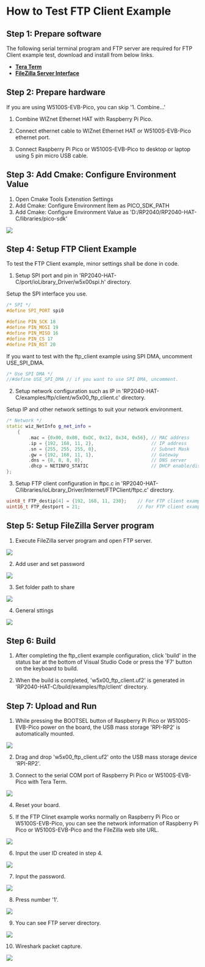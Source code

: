 # How to Test FTP Client Example



## Step 1: Prepare software

The following serial terminal program and FTP server are required for FTP Client example test, download and install from below links.

- [**Tera Term**][link-tera_term]
- [**FileZilla Server Interface**][link-filezilla_server]



## Step 2: Prepare hardware

If you are using W5100S-EVB-Pico, you can skip '1. Combine...'

1. Combine WIZnet Ethernet HAT with Raspberry Pi Pico.

2. Connect ethernet cable to WIZnet Ethernet HAT or W5100S-EVB-Pico ethernet port.

3. Connect Raspberry Pi Pico or W5100S-EVB-Pico to desktop or laptop using 5 pin micro USB cable.



## Step 3: Add Cmake: Configure Environment Value

1. Open Cmake Tools Extenstion Settings
2. Add Cmake: Configure Environment Item as PICO_SDK_PATH
3. Add Cmake: Configure Environment Value as 'D:/RP2040/RP2040-HAT-C/libraries/pico-sdk'

![][link-cmake_configure]



## Step 4: Setup FTP Client Example

To test the FTP Client example, minor settings shall be done in code.

1. Setup SPI port and pin in 'RP2040-HAT-C/port/ioLibrary_Driver/w5x00spi.h' directory.

Setup the SPI interface you use.

```cpp
/* SPI */
#define SPI_PORT spi0

#define PIN_SCK 18
#define PIN_MOSI 19
#define PIN_MISO 16
#define PIN_CS 17
#define PIN_RST 20
```

If you want to test with the ftp_client example using SPI DMA, uncomment USE_SPI_DMA.

```cpp
/* Use SPI DMA */
//#define USE_SPI_DMA // if you want to use SPI DMA, uncomment.
```

2. Setup network configuration such as IP in 'RP2040-HAT-C/examples/ftp/client/w5x00_ftp_client.c' directory.

Setup IP and other network settings to suit your network environment.

```cpp
/* Network */
static wiz_NetInfo g_net_info =
    {
        .mac = {0x00, 0x08, 0xDC, 0x12, 0x34, 0x56}, // MAC address
        .ip = {192, 168, 11, 2},                     // IP address
        .sn = {255, 255, 255, 0},                    // Subnet Mask
        .gw = {192, 168, 11, 1},                     // Gateway
        .dns = {8, 8, 8, 8},                         // DNS server
        .dhcp = NETINFO_STATIC                       // DHCP enable/disable
};
```

3. Setup FTP client configuration in ftpc.c in 'RP2040-HAT-C/libraries/ioLibrary_Driver/Internet/FTPClient/ftpc.c' directory.

```cpp
uint8_t FTP_destip[4] = {192, 168, 11, 230};    // For FTP client examples; destination network info
uint16_t FTP_destport = 21;                     // For FTP client examples; destination network info
```



## Step 5: Setup FileZilla Server program

1. Execute FileZilla server program and open FTP server.

![][link-filezilla_server_program_open]

2. Add user and set password

![][link-filezilla_add_user]

3. Set folder path to share

![][link-filezilla_set_path]

4. General sttings

![][link-filezilla_general_settings]



## Step 6: Build

1. After completing the ftp_client example configuration, click 'build' in the status bar at the bottom of Visual Studio Code or press the 'F7' button on the keyboard to build.

2. When the build is completed, 'w5x00_ftp_client.uf2' is generated in 'RP2040-HAT-C/build/examples/ftp/client' directory.



## Step 7: Upload and Run

1. While pressing the BOOTSEL button of Raspberry Pi Pico or W5100S-EVB-Pico power on the board, the USB mass storage 'RPI-RP2' is automatically mounted.

![][link-raspberry_pi_pico_usb_mass_storage]

2. Drag and drop 'w5x00_ftp_client.uf2' onto the USB mass storage device 'RPI-RP2'.

3. Connect to the serial COM port of Raspberry Pi Pico or W5100S-EVB-Pico with Tera Term.

![][link-connect_to_serial_com_port]

4. Reset your board.

5. If the FTP Clinet example works normally on Raspberry Pi Pico or W5100S-EVB-Pico, you can see the network information of Raspberry Pi Pico or W5100S-EVB-Pico and the FileZilla web site URL.

![][link-see_network_information_of_raspberry_pi_pico]

6. Input the user ID created in step 4.

![][link-input_user_id]

7. Input the password.

![][link-input_password]

8. Press number '1'.

![][link-press_num1]

9. You can see FTP server directory.

![][link-ftp_server_directory]

10. Wireshark packet capture.

![][link-ftp_wireshark_result]



<!--
Link
-->

[link-tera_term]: https://osdn.net/projects/ttssh2/releases/
[link-hercules]: https://www.hw-group.com/software/hercules-setup-utility
[link-filezilla_server]: https://osdn.net/projects/filezilla/downloads/67734/FileZilla_Server-0_9_60.exe/
[link-cmake_configure]: https://github.com/hyoyun-Kim/RP2040-HAT-C-Edit/blob/main/static/images/common/cmake_configure.png
[link-filezilla_server_program_open]: https://github.com/hyoyun-Kim/RP2040-HAT-C-Edit/blob/main/static/images/ftp/client/filezilla_server_program_open.png
[link-filezilla_add_user]: https://github.com/hyoyun-Kim/RP2040-HAT-C-Edit/blob/main/static/images/ftp/client/filezilla_add_user.png
[link-filezilla_set_path]: https://github.com/hyoyun-Kim/RP2040-HAT-C-Edit/blob/main/static/images/ftp/client/filezilla_set_path.png
[link-filezilla_general_settings]: https://github.com/hyoyun-Kim/RP2040-HAT-C-Edit/blob/main/static/images/ftp/client/filezilla_general_settings.png
[link-raspberry_pi_pico_usb_mass_storage]: https://github.com/hyoyun-Kim/RP2040-HAT-C-Edit/blob/main/static/images/ftp/client/raspberry_pi_pico_usb_mass_storage.png
[link-connect_to_serial_com_port]: https://github.com/hyoyun-Kim/RP2040-HAT-C-Edit/blob/main/static/images/ftp/client/serial_com_port.png
[link-see_network_information_of_raspberry_pi_pico]: https://github.com/hyoyun-Kim/RP2040-HAT-C-Edit/blob/main/static/images/ftp/client/network_information.png
[link-input_user_id]: https://github.com/hyoyun-Kim/RP2040-HAT-C-Edit/blob/main/static/images/ftp/client/input_user_id.png
[link-input_password]: https://github.com/hyoyun-Kim/RP2040-HAT-C-Edit/blob/main/static/images/ftp/client/input_password.png
[link-press_num1]: https://github.com/hyoyun-Kim/RP2040-HAT-C-Edit/blob/main/static/images/ftp/client/press_num1.png
[link-ftp_server_directory]: https://github.com/hyoyun-Kim/RP2040-HAT-C-Edit/blob/main/static/images/ftp/client/ftp_server_directory.png
[link-ftp_wireshark_result]: https://github.com/hyoyun-Kim/RP2040-HAT-C-Edit/blob/main/static/images/ftp/client/ftp_wireshark_result.png
